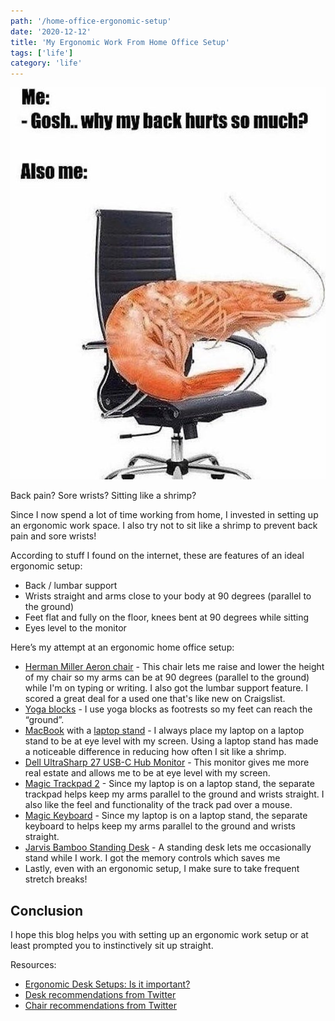 ```yaml
---
path: '/home-office-ergonomic-setup'
date: '2020-12-12'
title: 'My Ergonomic Work From Home Office Setup'
tags: ['life']
category: 'life'
---
```


![shrimp sitting in chair](shrimp-chair.jpg)

Back pain? Sore wrists? Sitting like a shrimp? 

Since I now spend a lot of time working from home,  I invested in setting up an ergonomic work space. I also try not to sit like a shrimp to prevent back pain and sore wrists!

According to stuff I found on the internet, these are features of an ideal ergonomic setup:
- Back / lumbar support
- Wrists straight and arms close to your body at 90 degrees (parallel to the ground)
- Feet flat and fully on the floor, knees bent at 90 degrees while sitting
- Eyes level to the monitor 

Here’s my attempt at an ergonomic home office setup:
- [Herman Miller Aeron chair](https://www.hermanmiller.com/products/seating/office-chairs/aeron-chairs/) - This chair lets me raise and lower the height of my chair so my arms can be at 90 degrees (parallel to the ground) while I'm on typing or writing. I also got the lumbar support feature. I scored a great deal for a used one that's like new on Craigslist.
- [Yoga blocks](https://www.manduka.com/products/cork-yoga-block?variant=23736399527994) - I use yoga blocks as footrests so my feet can reach the “ground”.
- [MacBook](https://www.apple.com/macbook-pro/) with a [laptop stand](https://www.amazon.com/Nulaxy-Ergonomic-Convertor-Adjustable-Compatible/dp/B07YTHMM3B) - I always place my laptop on a laptop stand to be at eye level with my screen. Using a laptop stand has made a noticeable difference in reducing how often I sit like a shrimp.
- [Dell UltraSharp 27 USB-C Hub Monitor](https://www.dell.com/en-us/work/shop/dell-ultrasharp-27-usb-c-hub-monitor-u2721de/apd/210-awkh/monitors-monitor-accessories) -  This monitor gives me more real estate and allows me to be at eye level with my screen.
- [Magic Trackpad 2](https://www.apple.com/shop/product/MRMF2/magic-trackpad-2-space-gray) - Since my laptop is on a laptop stand, the separate trackpad helps keep my arms parallel to the ground and wrists straight. I also like the feel and functionality of the track pad over a mouse.
- [Magic Keyboard](https://www.apple.com/shop/product/MLA22LL/A/magic-keyboard-us-english)  - Since my laptop is on a laptop stand, the separate keyboard to helps keep my arms parallel to the ground and wrists straight.
- [Jarvis Bamboo Standing Desk](https://www.fully.com/jarvis-adjustable-height-desk-bamboo.html) - A standing desk lets me occasionally stand while I work. I got the memory controls which saves me 
- Lastly, even with an ergonomic setup, I make sure to take frequent stretch breaks!

## Conclusion
I hope this blog helps you with setting up an ergonomic work setup or at least prompted you to instinctively sit up straight. 

Resources:
- [Ergonomic Desk Setups: Is it important?](https://www.youtube.com/watch?v=_Yv_Dp5P-ro)
- [Desk recommendations from Twitter](https://twitter.com/sophia_wyl/status/1332919212864458752)
- [Chair recommendations from Twitter](https://twitter.com/sophia_wyl/status/1298700306503671808)
